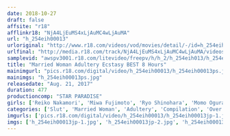 ```yaml
---
date: 2018-10-27
draft: false
affsite: "r18"
afflinkr18: "NjA4LjEuMS4xLjAuMC4wLjAuMA"
url: "h_254eih00013"
urloriginal: "http://www.r18.com/videos/vod/movies/detail/-/id=h_254eih00013"
urlfinal: "http://media.r18.com/track/NjA4LjEuMS4xLjAuMC4wLjAuMA/videos/vod/movies/detail/-/id=h_254eih00013"
samplevid: "awspv3001.r18.com/litevideo/freepv/h/h_2/h_254eih013/h_254eih013_dmb_w.mp4"
title: "Married Woman Adultery Ecstasy BEST 8 Hours"
mainimgurl: "pics.r18.com/digital/video/h_254eih00013/h_254eih00013ps.jpg"
mainimgs: "h_254eih00013ps.jpg"
releasedate: "Aug. 21, 2017"
duration: 477
productioncomp: "STAR PARADISE"
girls: ['Reiko Nakamori', 'Miwa Fujimoto', 'Ryo Shinohara', 'Momo Ogura', 'Chika Hirako', 'Ai Shimatani', 'Miho Kanzaki']
categories: ['Slut', 'Married Woman', 'Adultery', 'Compilation', 'Over 4 Hours']
imgurls: ['pics.r18.com/digital/video/h_254eih00013/h_254eih00013jp-1.jpg', 'pics.r18.com/digital/video/h_254eih00013/h_254eih00013jp-2.jpg', 'pics.r18.com/digital/video/h_254eih00013/h_254eih00013jp-3.jpg', 'pics.r18.com/digital/video/h_254eih00013/h_254eih00013jp-4.jpg', 'pics.r18.com/digital/video/h_254eih00013/h_254eih00013jp-5.jpg', 'pics.r18.com/digital/video/h_254eih00013/h_254eih00013jp-6.jpg', 'pics.r18.com/digital/video/h_254eih00013/h_254eih00013jp-7.jpg', 'pics.r18.com/digital/video/h_254eih00013/h_254eih00013jp-8.jpg', 'pics.r18.com/digital/video/h_254eih00013/h_254eih00013jp-9.jpg', 'pics.r18.com/digital/video/h_254eih00013/h_254eih00013jp-10.jpg', 'pics.r18.com/digital/video/h_254eih00013/h_254eih00013jp-11.jpg', 'pics.r18.com/digital/video/h_254eih00013/h_254eih00013jp-12.jpg', 'pics.r18.com/digital/video/h_254eih00013/h_254eih00013jp-13.jpg', 'pics.r18.com/digital/video/h_254eih00013/h_254eih00013jp-14.jpg', 'pics.r18.com/digital/video/h_254eih00013/h_254eih00013jp-15.jpg', 'pics.r18.com/digital/video/h_254eih00013/h_254eih00013jp-16.jpg', 'pics.r18.com/digital/video/h_254eih00013/h_254eih00013jp-17.jpg', 'pics.r18.com/digital/video/h_254eih00013/h_254eih00013jp-18.jpg', 'pics.r18.com/digital/video/h_254eih00013/h_254eih00013jp-19.jpg', 'pics.r18.com/digital/video/h_254eih00013/h_254eih00013jp-20.jpg']
imgs: ['h_254eih00013jp-1.jpg', 'h_254eih00013jp-2.jpg', 'h_254eih00013jp-3.jpg', 'h_254eih00013jp-4.jpg', 'h_254eih00013jp-5.jpg', 'h_254eih00013jp-6.jpg', 'h_254eih00013jp-7.jpg', 'h_254eih00013jp-8.jpg', 'h_254eih00013jp-9.jpg', 'h_254eih00013jp-10.jpg', 'h_254eih00013jp-11.jpg', 'h_254eih00013jp-12.jpg', 'h_254eih00013jp-13.jpg', 'h_254eih00013jp-14.jpg', 'h_254eih00013jp-15.jpg', 'h_254eih00013jp-16.jpg', 'h_254eih00013jp-17.jpg', 'h_254eih00013jp-18.jpg', 'h_254eih00013jp-19.jpg', 'h_254eih00013jp-20.jpg']
---
```

